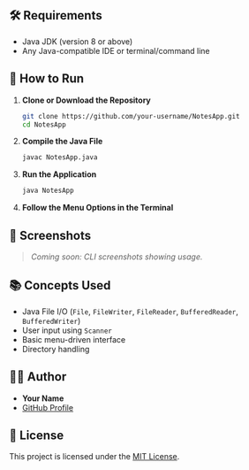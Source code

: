 
## 🛠️ Requirements

- Java JDK (version 8 or above)
- Any Java-compatible IDE or terminal/command line

## 🔧 How to Run

1. **Clone or Download the Repository**

    ```bash
    git clone https://github.com/your-username/NotesApp.git
    cd NotesApp
    ```

2. **Compile the Java File**

    ```bash
    javac NotesApp.java
    ```

3. **Run the Application**

    ```bash
    java NotesApp
    ```

4. **Follow the Menu Options in the Terminal**

## 📸 Screenshots

> _Coming soon: CLI screenshots showing usage._

## 📚 Concepts Used

- Java File I/O (`File`, `FileWriter`, `FileReader`, `BufferedReader`, `BufferedWriter`)
- User input using `Scanner`
- Basic menu-driven interface
- Directory handling

## 🧑‍💻 Author

- **Your Name**
- [GitHub Profile](https://github.com/your-username)

## 📃 License

This project is licensed under the [MIT License](LICENSE).
